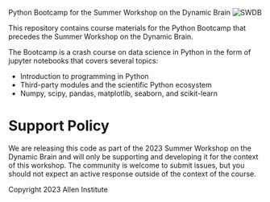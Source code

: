 Python Bootcamp for the Summer Workshop on the Dynamic Brain
![SWDB](/code/support_files/images/cropped-SummerWorkshop_Header.png)

This repository contains course materials for the Python Bootcamp that precedes the Summer Workshop on the Dynamic Brain.

The Bootcamp is a crash course on data science in Python in the form of jupyter notebooks that covers several topics:
- Introduction to programming in Python
- Third-party modules and the scientific Python ecosystem
- Numpy, scipy, pandas, matplotlib, seaborn, and scikit-learn 

# Support Policy

We are releasing this code as part of the 2023 Summer Workshop on the Dynamic Brain and will only be supporting and developing it for the context of this workshop. The community is welcome to submit issues, but you should not expect an active response outside of the context of the course.

Copyright 2023 Allen Institute
